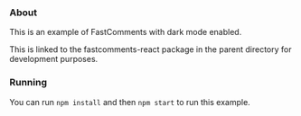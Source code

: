 ### About

This is an example of FastComments with dark mode enabled.

This is linked to the fastcomments-react package in the parent directory for development purposes.

### Running

You can run `npm install` and then `npm start` to run this example.
